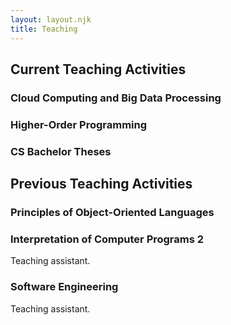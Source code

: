 ```yaml
---
layout: layout.njk
title: Teaching
---
```


## Current Teaching Activities


### Cloud Computing and Big Data Processing

### Higher-Order Programming

### CS Bachelor Theses 

## Previous Teaching Activities

### Principles of Object-Oriented Languages

### Interpretation of Computer Programs 2
Teaching assistant.

### Software Engineering
Teaching assistant.
